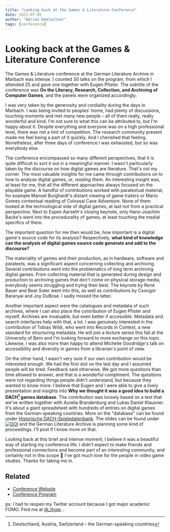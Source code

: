 ```yaml
---
title: "Looking back at the Games & Literature Conference"
date: 2023-07-05
author: "Adrian Demleitner"
tags: [conference]
---
```

# Looking back at the Games & Literature Conference
The Games & Literature conference at the German Literature Archive in Marbach was intense. I counted 30 talks on the program, from which I attended 25 and gave one together with Eugen Pfister. The subtitle of the conference was **On the Literacy, Research, Collection, and Archiving of Computer Games**, and the panels were organized accordingly. 

I was very taken by the generosity and cordiality during the days in Marbach. I was being invited to peoples' home, had plenty of discussions, touching moments and met many new people – all of them really, really wonderful and kind. I'm not sure to what this can be attributed to, but I'm happy about it. Despite everything and everyone was on a high professional level, there was not a hint of competition. The research community present made me feel being a part of it quickly. And I cherished that feeling. Nonetheless, after three days of conference I was exhausted, but so was everybody else.

The conference encompassed so many different perspectives, that it is quite difficult to sort it out in a meaningful manner. I wasn't particularly taken by the discourse on how digital games are literature. That's not my corner. The most valuable insights for me came through contributions on to how to analyse digital games, or, *reading* them. An interesting insight was, at least for me, that all the different approaches always focused on the playable game. A handful of contributions worked with paratextual material, for example Manuel Burghardt's distant viewing of game trailers or Mario Gomes contextual reading of Colossal Cave Adventure. None of them looked at the technological side of digital games, at last not from a practical perspective. Next to Espen Aarseth's closing keynote, only Hans-Joachim Backe's went into the procedurality of games, at least touching the medial specifics of them.

The important question for me then would be, how important is a digital game's source code for its analysis? Respectively, **what kind of knowledge can the analysis of digital games source code generate and add to the discourse?**

The materiality of games and their production, as in hardware, software and paratexts, was a significant aspect concerning collecting and archiving. Several contributions went into the problematics of long term archiving digital games. From collecting material that is generated during design and production to archiving games that don't come on physical storage media, everybody seems struggling and trying their best. The keynote by René Bauer and Beat Suter went into this, as well as contributions by Csongor Baranyai and Joy DuBose. I sadly missed the latter.

Another important aspect were the catalogues and metadata of such archives, where I can also place the contribution of Eugen Pfister and myself. Archives are invaluable, but even better if accessible. Metadata and search interfaces help with that, a lot. I was genuinely interested in the contribution of Tobias Wildi, who went into Records in Context, a new standard for structuring metadata. He will join a lecture series this fall at the University of Bern and I'm looking forward to more exchange on this topic. Likewise, I was also more than happy to attend Michelle Goodridge's talk on accessibility and diversity in games from a librarian's point of view.

On the other hand, I wasn't very sure if our own contribution would be interested enough. We had the first slot on the last day and I assumed people will be tired. Feedback said otherwise. We got more questions than time allowed to answer, and that is a wonderful compliment. The questions were not regarding things people didn't understand, but because they wanted to know more. I believe that Eugen and I were able to give a lively presentation and insights into **Why we thought it was a good idea to build a DACH[^1] games database**. The contribution was loosely based on a text that we've written together with Aurelia Brandenburg and Lukas Daniel Klausner. It's about a giant spreadsheet with hundreds of entries on digital games from the German-speaking countries. More on the "database" can be found under [Historische DACH-Spieledatenbank](https://spielkult.hypotheses.org/3999). The slides can be found under [![DOI](https://zenodo.org/badge/DOI/10.5281/zenodo.8103375.svg)](https://doi.org/10.5281/zenodo.8103375) and the German Literature Archive is planning some kind of proceedings. I'll post if I know more on that.

Looking back at this brief and intense moment, I believe it was a beautiful way of starting my conference life. I didn't expect to make friends and professional connections and become part of an interesting community, and certainly not in this scope 💖 I've got much love for the people in video game studies. Thanks for taking me in.

## Related
- [Conference Website](https://web.archive.org/web/20230612224809/https://www.dla-marbach.de/kalender/detail/529)
- [Conference Program](https://web.archive.org/web/20230627160521/https://www.dla-marbach.de/fileadmin/redaktion/Forschung/Tagungsprogramme/Games_2023_Programm_AKTUELL.pdf)

ps: I had to reopen my Twitter account because I got major academic FOMO. Find me at [@_thgie](https://twitter.com/_thgie)…

[^1]: Deutschland, Austria, Switzerland – the German-speaking countries